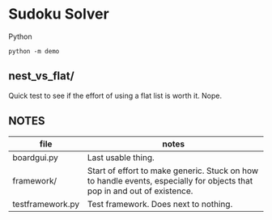 # Sudoku Solver

Python

`python -m demo`


## nest_vs_flat/

Quick test to see if the effort of using a flat list is worth it. Nope.

## NOTES

| file             | notes                                                                                                                    |
|------------------|--------------------------------------------------------------------------------------------------------------------------|
| boardgui.py      | Last usable thing.                                                                                                       |
| framework/       | Start of effort to make generic. Stuck on how to handle events, especially for objects that pop in and out of existence. |
| testframework.py | Test framework. Does next to nothing.                                                                                    |
